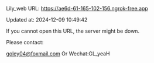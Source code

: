 Lily_web URL: https://ae6d-61-165-102-156.ngrok-free.app

Updated at: 2024-12-09 10:49:42

If you cannot open this URL, the server might be down.

Please contact: 

goley04@foxmail.com Or Wechat:GL_yeaH